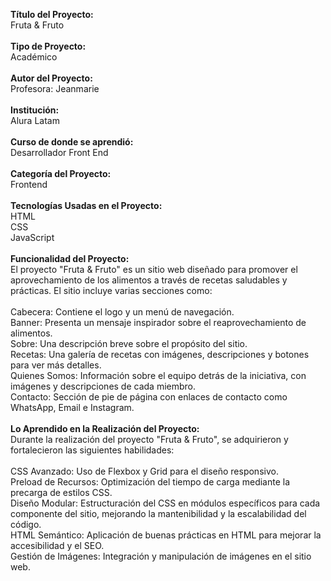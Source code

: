 <strong>Título del Proyecto:</strong> <br/>
Fruta & Fruto<br/>
<br/>
<strong>Tipo de Proyecto:</strong><br/>
Académico<br/>
<br/>
<strong>Autor del Proyecto:</strong><br/>
Profesora: Jeanmarie <br/>
<br/>
<strong>Institución:</strong><br/>
Alura Latam<br/>
<br/>
<strong>Curso de donde se aprendió:</strong><br/>
Desarrollador Front End <br/>
<br/>
<strong>Categoría del Proyecto:</strong><br/>
Frontend<br/>
<br/>
<strong>Tecnologías Usadas en el Proyecto:</strong><br/>
HTML <br/>
CSS <br/>
JavaScript <br/>
<br/>
<strong>Funcionalidad del Proyecto:</strong><br/>
El proyecto "Fruta & Fruto" es un sitio web diseñado para promover el aprovechamiento de los alimentos a través de recetas saludables y prácticas. El sitio incluye varias secciones como:<br/>
<br/>
Cabecera: Contiene el logo y un menú de navegación.<br/>
Banner: Presenta un mensaje inspirador sobre el reaprovechamiento de alimentos.<br/>
Sobre: Una descripción breve sobre el propósito del sitio.<br/>
Recetas: Una galería de recetas con imágenes, descripciones y botones para ver más detalles.<br/>
Quienes Somos: Información sobre el equipo detrás de la iniciativa, con imágenes y descripciones de cada miembro.<br/>
Contacto: Sección de pie de página con enlaces de contacto como WhatsApp, Email e Instagram.<br/>
<br/>
<strong>Lo Aprendido en la Realización del Proyecto:</strong><br/>
Durante la realización del proyecto "Fruta & Fruto", se adquirieron y fortalecieron las siguientes habilidades:<br/>
<br/>
CSS Avanzado: Uso de Flexbox y Grid para el diseño responsivo.<br/>
Preload de Recursos: Optimización del tiempo de carga mediante la precarga de estilos CSS.<br/>
Diseño Modular: Estructuración del CSS en módulos específicos para cada componente del sitio, mejorando la mantenibilidad y la escalabilidad del código.<br/>
HTML Semántico: Aplicación de buenas prácticas en HTML para mejorar la accesibilidad y el SEO.<br/>
Gestión de Imágenes: Integración y manipulación de imágenes en el sitio web.<br/>

